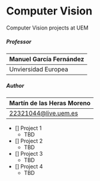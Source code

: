 # Computer Vision
Computer Vision projects at UEM

##### Professor
| Manuel García Fernández
| --------------------------
| Unviersidad Europea

##### Author
| Martín de las Heras Moreno
| --------------------------
| 22321044@live.uem.es

 - [] Project 1
   - TBD
 - [] Project 2
   - TBD
 - [] Project 3
   - TBD
 - [] Project 4
   - TBD
